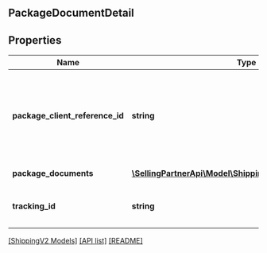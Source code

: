## PackageDocumentDetail

## Properties

Name | Type | Description | Notes
------------ | ------------- | ------------- | -------------
**package_client_reference_id** | **string** | A client provided unique identifier for a package being shipped. This value should be saved by the client to pass as a parameter to the getShipmentDocuments operation. |
**package_documents** | [**\SellingPartnerApi\Model\ShippingV2\PackageDocument[]**](PackageDocument.md) | A list of documents related to a package. |
**tracking_id** | **string** | The carrier generated identifier for a package in a purchased shipment. | [optional]

[[ShippingV2 Models]](../) [[API list]](../../Api) [[README]](../../../README.md)
